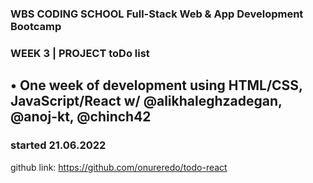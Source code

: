 ### WBS CODING SCHOOL Full-Stack Web & App Development Bootcamp
### WEEK 3 | PROJECT toDo list
## •	One week of development using HTML/CSS, JavaScript/React w/ @alikhaleghzadegan, @anoj-kt, @chinch42

### started 21.06.2022 
 
github link:  https://github.com/onureredo/todo-react
